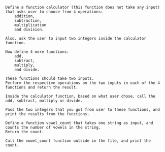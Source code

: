     Define a function calculator (this function does not take any input) that asks user to choose from 4 operations: 
        addition, 
        subtraction, 
        multiplication 
        and division. 
    
    Also. ask the user to input two integers inside the calculator function. 
    
    Now define 4 more functions: 
        add, 
        subtract, 
        multiply, 
        and divide. 
        
    These functions should take two inputs. 
    Perform the respective operations on the two inputs in each of the 4 functions and return the result. 
    
    Inside the calculator function, based on what user chose, call the add, subtract, multiply or divide. 
    
    Pass the two integers that you got from user to these functions, and print the results from the functions.
    
    Define a function vowel_count that takes one string as input, and counts the number of vowels in the string. 
    Return the count. 
    
    Call the vowel_count function outside in the file, and print the count.